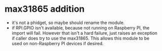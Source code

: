 # max31865 addition
- it's not a phidget, so maybe should rename the module.
- if RPI.GPIO isn't available, because not running on Raspberry PI, the import will fail.  However that isn't a hard failure, just raises an exception if caller does try to use the max31865.  This allows this module to be used on non-Raspberry PI devices if desired.

